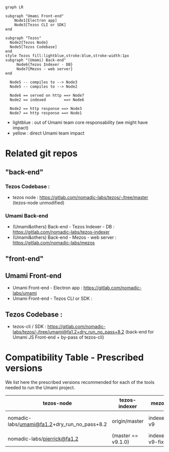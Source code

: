 ```mermaid
graph LR

subgraph "Umami Front-end" 
    Node1[Electron app]
    Node3[Tezos CLI or SDK]
end

subgraph "Tezos"
  Node2{Tezos Node}
  Node5[Tezos Codebase]
end
style Tezos fill:lightblue,stroke:blue,stroke-width:1px
subgraph "(Umami) Back-end"
     Node6{Tezos Indexer - DB}
     Node7{Mezos - web server}
end

  Node5 -- compiles to --> Node3
  Node5 -- compiles to --> Node2

  Node6 == served on http ==> Node7
  Node2 == indexed        ==> Node6

  Node2 == http response ==> Node3
  Node7 == http response ==> Node1
```

* lightblue : out of Umami team core responsability (we might have impact)
* yellow : direct Umami team impact

# Related git repos

## "back-end" 
### Tezos Codebase :
* tezos node : https://gitlab.com/nomadic-labs/tezos/-/tree/master (tezos-node unmodified)
### Umami Back-end
* (Umami&others) Back-end - Tezos Indexer - DB : https://gitlab.com/nomadic-labs/tezos-indexer
* (Umami&others) Back-end - Mezos - web server : https://gitlab.com/nomadic-labs/mezos

## "front-end"
## Umami Front-end
* Umami Front-end - Electron app : https://gitlab.com/nomadic-labs/umami
* Umami Front-end - Tezos CLI or SDK :
## Tezos Codebase :
* tezos-cli / SDK : https://gitlab.com/nomadic-labs/tezos/-/tree/umami@fa1.2+dry_run_no_pass+8.2 (back-end for Umami JS Front-end + by-pass of tezos-cli)


# Compatibility Table - Prescribed versions

We list here the prescribed versions recommended for each of the tools needed to run the Umami project.

| tezos-node | tezos-indexer | mezos | umami | (status) |
|---         |---            |---    |---    |---       |
| nomadic-labs/umami@fa1.2+dry_run_no_pass+8.2 | origin/master     | indexer-v9 | origin/develop | branches (dev-build) |
| nomadic-labs/pierrick@fa1.2 | (master == v9.1.0)  | indexer-v9-fixes | origin/develop | current QA-api |

 
